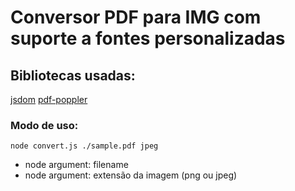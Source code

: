 <h1>Conversor PDF para IMG com suporte a fontes personalizadas</h1>

<h2>Bibliotecas usadas:</h2>
<a href="https://github.com/jsdom/jsdom#readme">jsdom</a>
<a href="https://github.com/kb47/pdf-poppler#readme">pdf-poppler</a>

<h3>Modo de uso:</h3>
<code>node convert.js ./sample.pdf jpeg</code>
<ul>
    <li>node argument: filename</li>
    <li>node argument: extensão da imagem (png ou jpeg)</li>
<ul>
